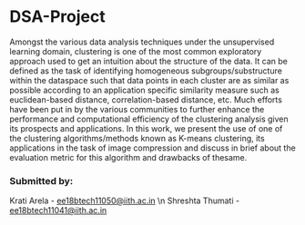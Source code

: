 # DSA-Project

Amongst  the  various  data  analysis  techniques  under  the  unsupervised  learning  domain,  clustering is  one  of  the  most  common  exploratory  approach  used  to  get  an  intuition  about  the  structure  of  the data.  It can be defined as the task of identifying homogeneous subgroups/substructure within the dataspace such that data points in each cluster are as similar as possible according to an application specific similarity measure such as euclidean-based distance, correlation-based distance, etc.  Much efforts have been put in by the various communities to further enhance the performance and computational efficiency of the clustering analysis given its prospects and applications.  In this work, we present the use of one of the clustering algorithms/methods known as K-means clustering, its applications in the task of image compression and discuss in brief about the evaluation metric for this algorithm and drawbacks of thesame.

### Submitted by:
Krati Arela - ee18btech11050@iith.ac.in \n
Shreshta Thumati - ee18btech11041@iith.ac.in
